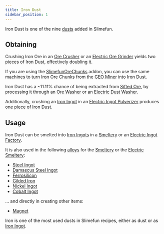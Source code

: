 ```yaml
---
title: Iron Dust
sidebar_position: 1
---
```


Iron Dust is one of the nine [dusts](/docs/Slimefun/Resources/Dusts) added in Slimefun.

## Obtaining

Crushing Iron Ore in an [Ore Crusher](Ore-Crusher) or an [Electric Ore Grinder](Electric-Ore-Grinder) yields two pieces of Iron Dust, effectively doubling it.

If you are using the [SlimefunOreChunks](Addons#official-addons) addon, you can use the same machines to turn Iron Ore Chunks from the [GEO Miner](GEO-Miner) into Iron Dust.

Iron Dust has a ~11.11% chance of being extracted from [Sifted Ore](Sifted-Ore), by processing it through an [Ore Washer](Ore-Washer) or an [Electric Dust Washer](Electric-Dust-Washer).

Additionally, crushing an [Iron Ingot](Iron-Ingot) in an [Electric Ingot Pulverizer](Electric-Ingot-Pulverizer) produces one piece of Iron Dust.

## Usage

Iron Dust can be smelted into [Iron Ingots](Iron-Ingot) in a [Smeltery](Smeltery) or an [Electric Ingot Factory](Electric-Ingot-Factory).

It is also used in the following [alloys](Ingots#Alloys) for the [Smeltery](Smeltery) or the [Electric Smeltery](Electric-Smeltery):

* [Steel Ingot](Steel-Ingot)
* [Damascus Steel Ingot](Damascus-Steel-Ingot)
* [Ferrosilicon](Ferrosilicon)
* [Gilded Iron](Gilded-Iron)
* [Nickel Ingot](Nickel-Ingot)
* [Cobalt Ingot](Cobalt-Ingot)

... and directly in creating other items:

* [Magnet](Magnet)

Iron is one of the most used dusts in Slimefun recipes, either as dust or as [Iron Ingot](Iron-Ingot).
